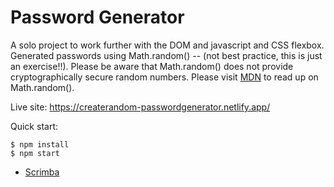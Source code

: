 # Password Generator

A solo project to work further with the DOM and javascript and CSS flexbox. Generated passwords using Math.random() -- (not best practice, this is just an exercise!!). Please be aware that Math.random() does not provide cryptographically secure random numbers. Please visit [MDN](https://developer.mozilla.org/en-US/docs/Web/JavaScript/Reference/Global_Objects/Math/random) to read up on Math.random().

Live site: https://createrandom-passwordgenerator.netlify.app/

Quick start:

```
$ npm install
$ npm start
````

- [Scrimba](https://scrimba.com/learn/frontend)

